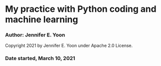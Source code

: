 # My practice with Python coding and machine learning   

### Author: Jennifer E. Yoon   
Copyright 2021 by Jennifer E. Yoon under Apache 2.0 License.   


### Date started, March 10, 2021  



